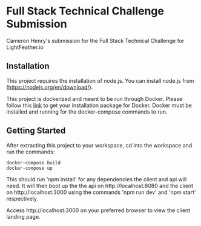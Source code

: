 # Full Stack Technical Challenge Submission

Cameron Henry's submission for the Full Stack Technical Challenge for LightFeather.io

## Installation 

This project requires the installation of node.js. You can install node.js from (https://nodejs.org/en/download/).

This project is dockerized and meant to be run through Docker. Please follow this [link](https://docs.docker.com/get-docker/) to get your installation package for Docker. Docker must be installed and running for the docker-compose commands to run. 

## Getting Started

After extracting this project to your workspace, cd into the workspace and run the commands:
```
docker-compose build
docker-compose up
```

This should run 'npm install' for any dependencies the client and api will need. It will then boot up the the api on http://localhost:8080 and the client on http://localhost:3000 using the commands 'npm run dev' and 'npm start' respectively.

Access http://localhost:3000 on your preferred browser to view the client landing page.